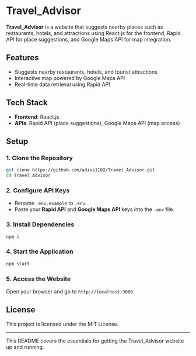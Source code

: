 # Travel_Advisor

**Travel_Advisor** is a website that suggests nearby places such as restaurants, hotels, and attractions using React.js for the frontend, Rapid API for place suggestions, and Google Maps API for map integration.

## Features

- Suggests nearby restaurants, hotels, and tourist attractions
- Interactive map powered by Google Maps API
- Real-time data retrieval using Rapid API

## Tech Stack

- **Frontend**: React.js
- **APIs**: Rapid API (place suggestions), Google Maps API (map access)

## Setup

### 1. Clone the Repository

```bash
git clone https://github.com/adivs1102/Travel_Advisor.git
cd Travel_Advisor
```

### 2. Configure API Keys

- Rename `.env.example` to `.env`.
- Paste your **Rapid API** and **Google Maps API** keys into the `.env` file.

### 3. Install Dependencies

```bash
npm i
```

### 4. Start the Application

```bash
npm start
```

### 5. Access the Website

Open your browser and go to `http://localhost:3000`.

## License

This project is licensed under the MIT License.

---

This README covers the essentials for getting the Travel_Advisor website up and running.
